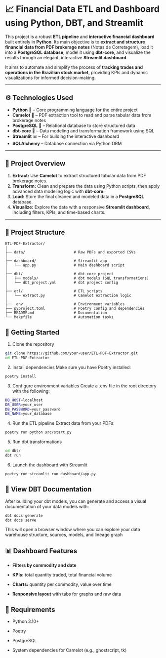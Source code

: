 # 📈 Financial Data ETL and Dashboard using Python, DBT, and Streamlit

This project is a robust **ETL pipeline** and **interactive financial dashboard** built entirely in **Python**. Its main objective is to **extract and structure financial data from PDF brokerage notes** (Notas de Corretagem), load it into a **PostgreSQL database**, model it using **dbt-core**, and visualize the results through an elegant, interactive **Streamlit dashboard**.

It aims to automate and simplify the process of **tracking trades and operations in the Brazilian stock market**, providing KPIs and dynamic visualizations for informed decision-making.

---

## ⚙️ Technologies Used

- **Python** 🐍 – Core programming language for the entire project
- **Camelot** 📄 – PDF extraction tool to read and parse tabular data from brokerage notes
- **PostgreSQL** 🐘 – Relational database to store structured data
- **dbt-core** 🧪 – Data modeling and transformation framework using SQL
- **Streamlit** 📊 – For building the interactive dashboard
- **SQLAlchemy** – Database connection via Python ORM

---

## 🧠 Project Overview

1. **Extract:** Use **Camelot** to extract structured tabular data from PDF brokerage notes.
2. **Transform:** Clean and prepare the data using Python scripts, then apply advanced data modeling logic with **dbt-core**.
3. **Load:** Store the final cleaned and modeled data in a **PostgreSQL** database.
4. **Visualize:** Explore the data with a responsive **Streamlit dashboard**, including filters, KPIs, and time-based charts.

---

## 📂 Project Structure

```text
ETL-PDF-Extractor/
│
├── data/                      # Raw PDFs and exported CSVs
│
├── dashboard/                 # Streamlit app
│   └── app.py                 # Main dashboard script
│
├── dbt/                       # dbt-core project
│   ├── models/                # dbt models (SQL transformations)
│   └── dbt_project.yml        # dbt project config
│
├── etl/                       # ETL scripts
│   └── extract.py             # Camelot extraction logic
│
├── .env                       # Environment variables
├── pyproject.toml             # Poetry config and dependencies
├── README.md                  # Documentation
└── Makefile                   # Automation tasks
```

## 🚀 Getting Started
1. Clone the repository
```bash
git clone https://github.com/your-user/ETL-PDF-Extractor.git
cd ETL-PDF-Extractor
```

2. Install dependencies
Make sure you have Poetry installed:

```bash
poetry install
```

3. Configure environment variables
Create a .env file in the root directory with the following:
```bash
DB_HOST=localhost
DB_USER=your_user
DB_PASSWORD=your_password
DB_NAME=your_database
```

4. Run the ETL pipeline
Extract data from your PDFs:

```bash
poetry run python src/start.py
```

5. Run dbt transformations
```bash
cd dbt/
dbt run
```

6. Launch the dashboard with Streamlit
```bash
poetry run streamlit run dashboard/app.py
```

## 📘 View DBT Documentation
After building your dbt models, you can generate and access a visual documentation of your data models with:

```bash
dbt docs generate
dbt docs serve
```
This will open a browser window where you can explore your data warehouse structure, sources, models, and lineage graph

## 📊 Dashboard Features
- **Filters by commodity and date**

- **KPIs:** total quantity traded, total financial volume

- **Charts:** quantity per commodity, value over time

- **Responsive layout** with tabs for graphs and raw data

## 📌 Requirements
- Python 3.10+

- Poetry

- PostgreSQL

- System dependencies for Camelot (e.g., ghostscript, tk)

